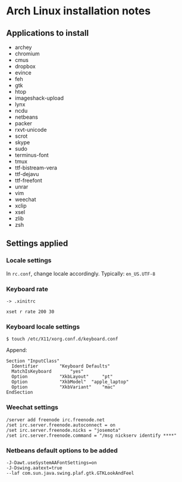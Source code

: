 Arch Linux installation notes
=============================

Applications to install
-----------------------

* archey
* chromium
* cmus
* dropbox
* evince
* feh
* gtk
* htop
* imageshack-upload
* lynx
* ncdu
* netbeans
* packer
* rxvt-unicode
* scrot
* skype
* sudo
* terminus-font
* tmux
* ttf-bistream-vera
* ttf-dejavu
* ttf-freefont
* unrar
* vim
* weechat
* xclip
* xsel
* zlib
* zsh

Settings applied
----------------

### Locale settings

In `rc.conf`, change locale accordingly. Typically: `en_US.UTF-8`

### Keyboard rate

    -> .xinitrc

    xset r rate 200 30

### Keyboard locale settings

    $ touch /etc/X11/xorg.conf.d/keyboard.conf

Append:

    Section "InputClass"
      Identifier		"Keyboard Defaults"
      MatchIsKeyboard		"yes"
      Option			"XkbLayout" 	"pt"
      Option			"XkbModel"	"apple_laptop"
      Option			"XkbVariant"	"mac"
    EndSection

### Weechat settings

    /server add freenode irc.freenode.net
    /set irc.server.freenode.autoconnect = on
    /set irc.server.freenode.nicks = "josemota"
    /set irc.server.freenode.command = "/msg nickserv identify ****"

### Netbeans default options to be added

    -J-Dawt.useSystemAAFontSettings=on
    -J-Dswing.aatext=true
    --laf com.sun.java.swing.plaf.gtk.GTKLookAndFeel
